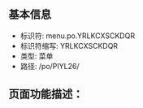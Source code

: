 
## 基本信息

- 标识符: menu.po.YRLKCXSCKDQR
- 标识符缩写: YRLKCXSCKDQR
- 类型: 菜单
- 路径: /po/PIYL26/

## 页面功能描述：




